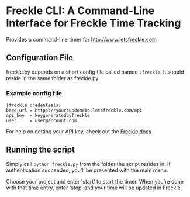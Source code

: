 # Freckle CLI: A Command-Line Interface for Freckle Time Tracking
Provides a command-line timer for http://www.letsfreckle.com
 
## Configuration File
freckle.py depends on a short config file called named `.freckle`.  It should reside in the same folder as freckle.py.

### Example config file
    [freckle_credentials] 
    base_url = https://yoursubdomain.letsfreckle.com/api
    api_key  = keygeneratedbyfreckle
    user     = user@account.com

For help on getting your API key, check out the [Freckle docs](http://letsfreckle.com/help/#faq_40)                                                                                          
## Running the script
Simply call `python freckle.py` from the folder the script resides in. If authentication succeeded, you'll be presented with the main menu.  

Choose your project and enter 'start' to start the timer. When you're done with that time entry, enter 'stop' and your time will be updated in Freckle. 
